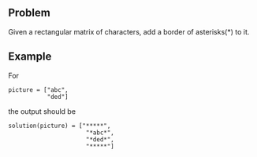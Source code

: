 ## Problem

Given a rectangular matrix of characters, add a border of asterisks(*) to it.

## Example

For
```
picture = ["abc",
           "ded"]
```
the output should be
```
solution(picture) = ["*****",
                      "*abc*",
                      "*ded*",
                      "*****"]
```